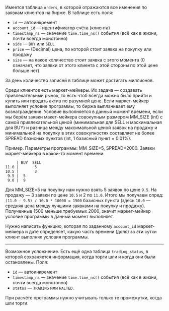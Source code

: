 Имеется таблица `orders`, в которой отражаются все именения по заявкам клиентов на бирже.  В таблице есть поля:

* `id` — автоинкремент
* `account_id` — идентификатор счёта (клиента)
* `timestamp_ns` — значение `time.time_ns()` события (всё как в жизни, почти всегда монотонно)
* `side` — `BUY` или `SELL`
* `price` — (Decimal) цена, по которой стоит заявка на покупку или продажу
* `size` — на какое количество стоит заявка с этого момента (0 означает, что заявки от этого клиента с этой стороны по этой цене больше нет)

За день количество записей в таблице может достигать миллионов.

Среди клиентов есть маркет-мейкеры.  Их задача — создавать привлекательный рынок, то есть чтоб всегда можно было прийти и купить или продать актив по разумной цене.  Если маркет-мейкер выполняет условие программы, то биржа выплачивает ему вознаграждение.  Условие выполняется в данный момент времени, если мы берём заявки макет-мейкера совокупным размером MM_SIZE (int) с самой привлекательной ценой (минимальная для SELL и маскимальная для BUY) и разница между максимальной ценой заявок на продажу и минимальной на покупку в этих совокупностях составляет не более SPREAD базисных пунктов (int, 1 базисный пункт = 0.01%).

Пример.  Параметры программы: MM_SIZE=5, SPREAD=2000.  Заявки маркет-мейкера в какой-то момент времени:

         | BUY  SELL
    11.0 |       5
    10.5 |       3
     9.5 |  5
     9.0 |  9

Для MM_SIZE=5 на покупку нам нужно взять 5 заявок по цене `9.5`.  На продажу — 3 заявки по цене `10.5` и 2 по `11.0`.  Итого мы получаем спред: `(11.0 - 9.5) / 10.0 * 10000 = 1500` базисных пункта (здесь `10.0` — средняя цена между лучшими заявками на покупку и продажу).  Полученные 1500 меньше требуемых 2000, значит маркет-мейкер условие программы в данный момент выполняет.

Нужно написать функцию, которая по заданному `account_id` маркет-мейкера и дате определяет, какую часть времени (доля) за эти сутки клиент выполнял условия программы.

---

Возможное усложнение.  Есть ещё одна таблица `trading_status`, в которой сохраняется информация, когда торги шли и когда они были остановлены. Поля:

* `id` — автоинкремент
* `timestamp_ns` — значение `time.time_ns()` события (всё как в жизни, почти всегда монотонно)
* `status` — `TRADING` или `HALTED`.

При расчёте программы нужно учитывать только те промежутки, когда шли торги.